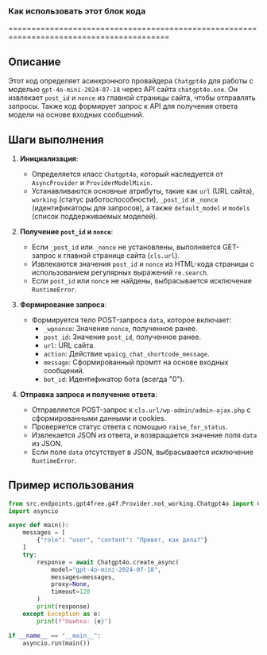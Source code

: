 ### Как использовать этот блок кода
=========================================================================================

Описание
-------------------------
Этот код определяет асинхронного провайдера `Chatgpt4o` для работы с моделью `gpt-4o-mini-2024-07-18` через API сайта `chatgpt4o.one`. Он извлекает `post_id` и `nonce` из главной страницы сайта, чтобы отправлять запросы. Также код формирует запрос к API для получения ответа модели на основе входных сообщений.

Шаги выполнения
-------------------------
1. **Инициализация**:
   - Определяется класс `Chatgpt4o`, который наследуется от `AsyncProvider` и `ProviderModelMixin`.
   - Устанавливаются основные атрибуты, такие как `url` (URL сайта), `working` (статус работоспособности), `_post_id` и `_nonce` (идентификаторы для запросов), а также `default_model` и `models` (список поддерживаемых моделей).

2. **Получение `post_id` и `nonce`**:
   - Если `_post_id` или `_nonce` не установлены, выполняется GET-запрос к главной странице сайта (`cls.url`).
   - Извлекаются значения `post_id` и `nonce` из HTML-кода страницы с использованием регулярных выражений `re.search`.
   - Если `post_id` или `nonce` не найдены, выбрасывается исключение `RuntimeError`.

3. **Формирование запроса**:
   - Формируется тело POST-запроса `data`, которое включает:
     - `_wpnonce`: Значение `nonce`, полученное ранее.
     - `post_id`: Значение `post_id`, полученное ранее.
     - `url`: URL сайта.
     - `action`: Действие `wpaicg_chat_shortcode_message`.
     - `message`: Сформированный промпт на основе входных сообщений.
     - `bot_id`: Идентификатор бота (всегда "0").

4. **Отправка запроса и получение ответа**:
   - Отправляется POST-запрос к `cls.url/wp-admin/admin-ajax.php` с сформированными данными и cookies.
   - Проверяется статус ответа с помощью `raise_for_status`.
   - Извлекается JSON из ответа, и возвращается значение поля `data` из JSON.
   - Если поле `data` отсутствует в JSON, выбрасывается исключение `RuntimeError`.

Пример использования
-------------------------

```python
from src.endpoints.gpt4free.g4f.Provider.not_working.Chatgpt4o import Chatgpt4o
import asyncio

async def main():
    messages = [
        {"role": "user", "content": "Привет, как дела?"}
    ]
    try:
        response = await Chatgpt4o.create_async(
            model="gpt-4o-mini-2024-07-18",
            messages=messages,
            proxy=None,
            timeout=120
        )
        print(response)
    except Exception as e:
        print(f"Ошибка: {e}")

if __name__ == "__main__":
    asyncio.run(main())